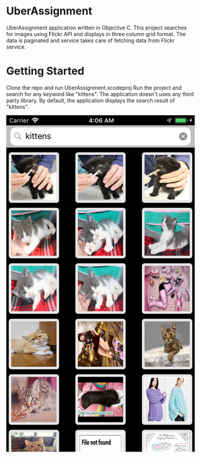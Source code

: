 # UberAssignment

UberAssignment application written in Objective C. 
This project searches for images using Flickr API and displays in three column grid format. 
The data is paginated and service takes care of fetching data from Flickr service.

# Getting Started
Clone the repo and run UberAssignment.xcodeproj
Run the project and search for any keyword like "kittens".
The application doesn't uses any third party library.
By default, the application displays the search result of "kittens".

![SearchPhoto](/screenshot.png?raw=true "Search Photo")

